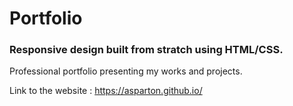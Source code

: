 # Portfolio
### Responsive design built from stratch using HTML/CSS.

Professional portfolio presenting my works and projects.

Link to the website : https://asparton.github.io/

